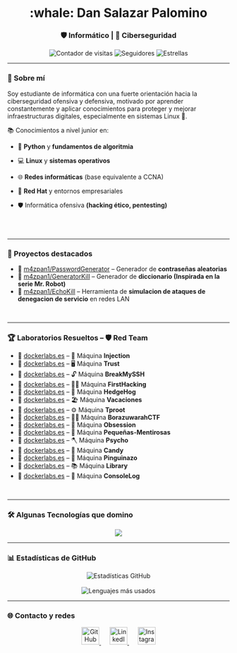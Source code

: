 <h1 align="center">:whale: Dan Salazar Palomino</h1>
<h3 align="center">🛡️ Informático | 🥷 Ciberseguridad </h3>

<p align="center">
  <img src="https://komarev.com/ghpvc/?username=Maalfer&label=Visitas+al+perfil&color=00bfff&style=flat-square" alt="Contador de visitas"/>
  <img src="https://img.shields.io/github/followers/Maalfer?label=Seguidores&style=flat-square&color=00bfff" alt="Seguidores"/>
  <img src="https://img.shields.io/github/stars/Maalfer?label=Estrellas&style=flat-square&color=00bfff" alt="Estrellas"/>
</p>

---

### 🧠 Sobre mí

Soy estudiante de informática con una fuerte orientación hacia la ciberseguridad ofensiva y defensiva, motivado por aprender constantemente y aplicar conocimientos para proteger y mejorar infraestructuras digitales, especialmente en sistemas Linux 🐧.

📚 Conocimientos a nivel junior en:

  -  🐍 **Python** y **fundamentos de algoritmia**

  -  💻 **Linux** y **sistemas operativos**

  -  🌐 **Redes informáticas** (base equivalente a CCNA)

  -  🏢 **Red Hat** y entornos empresariales

  -  🛡️ Informática ofensiva **(hacking ético, pentesting)**

<br><br>

---

### 🔧 Proyectos destacados

- 🔹 [m4zpan1/PasswordGenerator](https://github.com/m4zpan1/PasswordGenerator) – Generador de **contraseñas aleatorias**
- 🔹 [m4zpan1/GeneratorKill](https://github.com/m4zpan1/PasswordGenerator) – Generador de **diccionario (Inspirada en la serie Mr. Robot)**
- 🔹 [m4zpan1/EchoKill](#) – Herramienta de **simulacion de ataques de denegacion de servicio** en redes LAN

<br>
  
---

### 🏆 Laboratorios Resueltos – 🛡️ Red Team

- 🔹 [dockerlabs.es](https://github.com/m4zpan1/DockerLabs_Resolutions/blob/main/Maquina_Injection.md) – 🧪 Máquina **Injection**
- 🔹 [dockerlabs.es](https://github.com/m4zpan1/DockerLabs_Resolutions/blob/main/maquina_trust.md) – 🖥️ Máquina **Trust**
- 🔹 [dockerlabs.es](#) – 🔓 Máquina **BreakMySSH**
- 🔹 [dockerlabs.es](#) – 🧑‍💻 Máquina **FirstHacking**
- 🔹 [dockerlabs.es](#) – 🦔 Máquina **HedgeHog**
- 🔹 [dockerlabs.es](#) – 🏖️ Máquina **Vacaciones**
- 🔹 [dockerlabs.es](#) – ⚙️ Máquina **Tproot**
- 🔹 [dockerlabs.es](#) – 🏴‍☠️ Máquina **BorazuwarahCTF**
- 🔹 [dockerlabs.es](#) – 🔐 Máquina **Obsession**
- 🔹 [dockerlabs.es](#) – 🧠 Máquina **Pequeñas-Mentirosas**
- 🔹 [dockerlabs.es](#) – 🪓 Máquina **Psycho**
- 🔹 [dockerlabs.es](#) – 🍭 Máquina **Candy**
- 🔹 [dockerlabs.es](#) – 🐧 Máquina **Pinguinazo**
- 🔹 [dockerlabs.es](#) – 📚 Máquina **Library**
- 🔹 [dockerlabs.es](#) – 🧾 Máquina **ConsoleLog**


<br>

---

### 🛠️ Algunas Tecnologías que domino

<p align="center">
  <a href="https://skillicons.dev">
    <img src="https://skillicons.dev/icons?i=vscode,js,css,html,cs,py,redhat,kali,github" />
  </a>
</p>

---

### 📊 Estadísticas de GitHub

<p align="center">
  <img src="https://github-readme-stats.vercel.app/api?username=m4zpan1&show_icons=true&theme=dark&locale=es&title_color=00bfff&text_color=ffffff&icon_color=00bfff&border_radius=10" alt="Estadísticas GitHub" />
  <br/><br/>
  <img src="https://github-readme-stats.vercel.app/api/top-langs/?username=Maalfer&layout=compact&theme=dark&locale=es&title_color=00bfff&text_color=ffffff" alt="Lenguajes más usados"/>
</p>


---

### 🌐 Contacto y redes

<p align="center">
  <a href="https://github.com/m4zpan1" target="_blank" title="GitHub">
    <img src="https://img.icons8.com/ios-glyphs/50/00bfff/github.png" width="40" height="40" alt="GitHub"/>
  </a>
  &nbsp;&nbsp;&nbsp;&nbsp;
  <a href="https://www.linkedin.com/in/dan-salazar-24a51532b/" target="_blank" title="LinkedIn">
    <img src="https://img.icons8.com/ios-filled/50/00bfff/linkedin.png" width="40" height="40" alt="LinkedIn"/>
  </a>
  &nbsp;&nbsp;&nbsp;&nbsp;
  <a href="#" target="_blank" title="Instagram">
    <img src="https://img.icons8.com/ios-filled/50/00bfff/instagram-new.png" width="40" height="40" alt="Instagram"/>
  </a>
</p>
